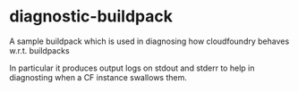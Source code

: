 diagnostic-buildpack
====================

A sample buildpack which is used in diagnosing how cloudfoundry behaves w.r.t. buildpacks

In particular it produces output logs on stdout and stderr to help in diagnosting when a CF instance swallows them.
